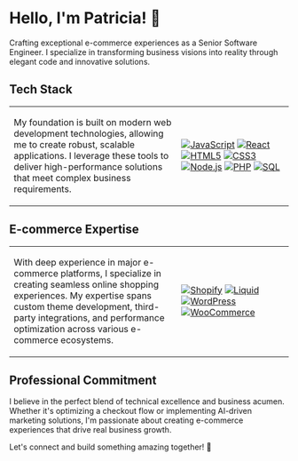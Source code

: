 # Hello, I'm Patricia! 👋 

<!-- [![LeetCode](https://img.shields.io/badge/LeetCode-nefeline-purple?logo=leetcode)](https://leetcode.com/nefeline/) -->

Crafting exceptional e-commerce experiences as a Senior Software Engineer. I specialize in transforming business visions into reality through elegant code and innovative solutions.

## Tech Stack
<table>
<tr>
<td width="60%">

My foundation is built on modern web development technologies, allowing me to create robust, scalable applications. I leverage these tools to deliver high-performance solutions that meet complex business requirements.

</td>
<td width="40%">

[![JavaScript](https://img.shields.io/badge/JavaScript-F7DF1E?logo=javascript&logoColor=black)](https://developer.mozilla.org/en-US/docs/Web/JavaScript)
[![React](https://img.shields.io/badge/React-20232A?logo=react&logoColor=61DAFB)](https://react.dev/)
[![HTML5](https://img.shields.io/badge/HTML5-E34F26?logo=html5&logoColor=white)](https://developer.mozilla.org/en-US/docs/Web/HTML)
[![CSS3](https://img.shields.io/badge/CSS3-1572B6?logo=css3&logoColor=white)](https://developer.mozilla.org/en-US/docs/Web/CSS)
[![Node.js](https://img.shields.io/badge/Node.js-339933?logo=node.js&logoColor=white)](https://nodejs.org/)
[![PHP](https://img.shields.io/badge/PHP-777BB4?logo=php&logoColor=white)](https://www.php.net/docs.php)
[![SQL](https://img.shields.io/badge/SQL-4479A1?logo=mysql&logoColor=white)](https://www.w3schools.com/sql/)

</td>
</tr>
</table>

## E-commerce Expertise
<table>
<tr>
<td width="60%">

With deep experience in major e-commerce platforms, I specialize in creating seamless online shopping experiences. My expertise spans custom theme development, third-party integrations, and performance optimization across various e-commerce ecosystems.

</td>
<td width="40%">

[![Shopify](https://img.shields.io/badge/shopify-8DB543?logo=Shopify&logoColor=white)](https://www.shopify.com/)
[![Liquid](https://img.shields.io/badge/liquid-7AB55C?logo=shopify&logoColor=white)](https://shopify.dev/docs/api/liquid)
[![WordPress](https://img.shields.io/badge/wordpress-21759B?logo=wordpress&logoColor=white)](https://wordpress.org/)
[![WooCommerce](https://img.shields.io/badge/woocommerce-96588A?logo=woocommerce&logoColor=white)](https://woocommerce.com/)

</td>
</tr>
</table>

<!-- ## Current Projects

Innovation drives my current work as I develop solutions that enhance the e-commerce experience through advanced technology and data-driven approaches.

<table>
<tr>
<td width="50%">
📛 Developing an intelligent product badge system that boosts product visibility through dynamic visual indicators
</td>
<td width="50%">
🛒 Creating AI-powered marketing solutions that leverage data insights for enhanced customer targeting
</td>
</tr>
</table>

## 🌱 Growth & Learning

Continuous improvement is central to my professional journey. I maintain a structured approach to expanding both my technical capabilities and business understanding.

```javascript
const technicalJourney = {
    webDevelopment: {
        frontend: ["JavaScript", "React", "HTML5", "CSS3"],
        backend: ["Node.js", "PHP", "SQL"],
        practices: ["Responsive Design", "Performance Optimization", "SEO"]
    },
    ecommerce: {
        platforms: ["Shopify", "WordPress + WooCommerce"],
        expertise: ["Theme Development", "Custom Apps", "Store Optimization"],
        technology: ["Liquid Templates", "REST APIs", "Headless Commerce"]
    },
    currentFocus: {
        engineering: "Advanced System Design",
        automation: "AI-Driven Marketing Solutions",
        architecture: "Scalable E-commerce Applications"
    }
}
```
-->
## Professional Commitment

I believe in the perfect blend of technical excellence and business acumen. Whether it's optimizing a checkout flow or implementing AI-driven marketing solutions, I'm passionate about creating e-commerce experiences that drive real business growth.

Let's connect and build something amazing together! 🌟
